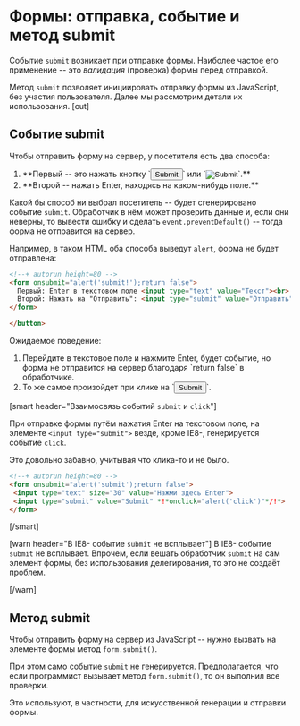 # Формы: отправка, событие и метод submit

Событие `submit` возникает при отправке формы. Наиболее частое его применение -- это *валидация* (проверка) формы перед отправкой. 

Метод `submit` позволяет инициировать отправку формы из JavaScript, без участия пользователя. Далее мы рассмотрим детали их использования.
[cut]
## Событие submit

Чтобы отправить форму на сервер, у посетителя есть два способа:

<ol>
<li>**Первый -- это нажать кнопку `<input type="submit">` или `<input type="image">`.**</li>
<li>**Второй -- нажать Enter, находясь на каком-нибудь поле.**</li>
</ol>

Какой бы способ ни выбрал посетитель -- будет сгенерировано событие `submit`. Обработчик в нём может проверить данные и, если они неверны, то вывести ошибку и сделать `event.preventDefault()` -- тогда форма не отправится на сервер.

Например, в таком HTML оба способа выведут `alert`, форма не будет отправлена:

```html
<!--+ autorun height=80 -->
<form onsubmit="alert('submit!');return false">
  Первый: Enter в текстовом поле <input type="text" value="Текст"><br>
  Второй: Нажать на "Отправить": <input type="submit" value="Отправить">
</form>

</button>
```

Ожидаемое поведение:

<ol><li>Перейдите в текстовое поле и нажмите Enter, будет событие, но форма не отправится на сервер благодаря `return false` в обработчике.</li>
<li>То же самое произойдет при клике на `<input type="submit">`.</li>
</ol>

[smart header="Взаимосвязь событий `submit` и `click`"]

При отправке формы путём нажатия Enter на текстовом поле, на элементе `<input type="submit">` везде, кроме IE8-, генерируется событие `click`.

Это довольно забавно, учитывая что клика-то и не было.

```html
<!--+ autorun height=80 -->
<form onsubmit="alert('submit');return false">
 <input type="text" size="30" value="Нажми здесь Enter">
 <input type="submit" value="Submit" *!*onclick="alert('click')"*/!*>
</form>
```

[/smart]

[warn header="В IE8- событие `submit` не всплывает"]
В IE8- событие `submit` не всплывает. Впрочем, если вешать обработчик `submit` на сам элемент формы, без использования делегирования, то это не создаёт проблем.
</li>
</ul>
[/warn]


## Метод submit

Чтобы отправить форму на сервер из JavaScript -- нужно вызвать на элементе формы метод `form.submit()`.

При этом само событие `submit` не генерируется. Предполагается, что если программист вызывает метод `form.submit()`, то он выполнил все проверки.

Это используют, в частности, для искусственной генерации и отправки формы. 




